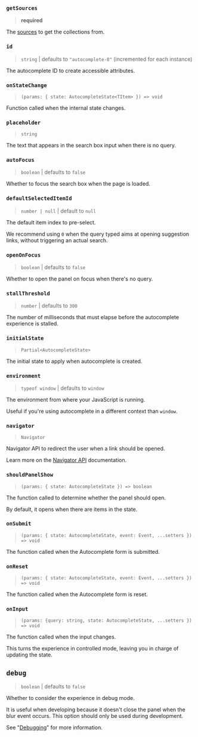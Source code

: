 ### `getSources`

> **required**

The [sources](/docs/sources) to get the collections from.

### `id`

> `string` | defaults to `"autocomplete-0"` (incremented for each instance)

The autocomplete ID to create accessible attributes.

### `onStateChange`

> `(params: { state: AutocompleteState<TItem> }) => void`

Function called when the internal state changes.

### `placeholder`

> `string`

The text that appears in the search box input when there is no query.

### `autoFocus`

> `boolean` | defaults to `false`

Whether to focus the search box when the page is loaded.

### `defaultSelectedItemId`

> `number | null` | default to `null`

The default item index to pre-select.

We recommend using `0` when the query typed aims at opening suggestion links, without triggering an actual search.

### `openOnFocus`

> `boolean` | defaults to `false`

Whether to open the panel on focus when there's no query.

### `stallThreshold`

> `number` | defaults to `300`

The number of milliseconds that must elapse before the autocomplete experience is stalled.

### `initialState`

> `Partial<AutocompleteState>`

The initial state to apply when autocomplete is created.

### `environment`

> `typeof window` | defaults to `window`

The environment from where your JavaScript is running.

Useful if you're using autocomplete in a different context than `window`.

### `navigator`

> `Navigator`

Navigator API to redirect the user when a link should be opened.

Learn more on the [Navigator API](/docs/keyboard-navigation) documentation.

### `shouldPanelShow`

> `(params: { state: AutocompleteState }) => boolean`

The function called to determine whether the panel should open.

By default, it opens when there are items in the state.

### `onSubmit`

> `(params: { state: AutocompleteState, event: Event, ...setters }) => void`

The function called when the Autocomplete form is submitted.

### `onReset`

> `(params: { state: AutocompleteState, event: Event, ...setters }) => void`

The function called when the Autocomplete form is reset.

### `onInput`

> `(params: {query: string, state: AutocompleteState, ...setters }) => void`

The function called when the input changes.

This turns the experience in controlled mode, leaving you in charge of updating the state.

## `debug`

> `boolean` | defaults to `false`

Whether to consider the experience in debug mode.

It is useful when developing because it doesn't close the panel when the blur event occurs. This option should only be used during development.

See "[Debugging](/docs/debugging)" for more information.
